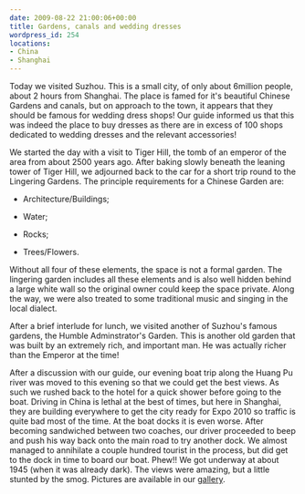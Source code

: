 ```yaml
---
date: 2009-08-22 21:00:06+00:00
title: Gardens, canals and wedding dresses
wordpress_id: 254
locations:
- China
- Shanghai
---
```


Today we visited Suzhou. This is a small city, of only about 6million people, about 2 hours from Shanghai. The place is famed for it's beautiful Chinese Gardens and canals, but on approach to the town, it appears that they should be famous for wedding dress shops! Our guide informed us that this was indeed the place to buy dresses as there are in excess of 100 shops dedicated to wedding dresses and the relevant accessories!<!-- more -->

We started the day with a visit to Tiger Hill, the tomb of an emperor of the area from about 2500 years ago. After baking slowly beneath the leaning tower of Tiger Hill, we adjourned back to the car for a short trip round to the Lingering Gardens. The principle requirements for a Chinese Garden are:



	
  * Architecture/Buildings;

	
  * Water;

	
  * Rocks;

	
  * Trees/Flowers.


Without all four of these elements, the space is not a formal garden. The lingering garden includes all these elements and is also well hidden behind a large white wall so the original owner could keep the space private. Along the way, we were also treated to some traditional music and singing in the local dialect.



After a brief interlude for lunch, we visited another of Suzhou's famous gardens, the Humble Adminstrator's Garden. This is another old garden that was built by an extremely rich, and important man. He was actually richer than the Emperor at the time!



After a discussion with our guide, our evening boat trip along the Huang Pu river was moved to this evening so that we could get the best views. As such we rushed back to the hotel for a quick shower before going to the boat. Driving in China is lethal at the best of times, but here in Shanghai, they are building everywhere to get the city ready for Expo 2010 so traffic is quite bad most of the time. At the boat docks it is even worse. After becoming sandwiched between two coaches, our driver proceeded to beep and push his way back onto the main road to try another dock. We almost managed to annihilate a couple hundred tourist in the process, but did get to the dock in time to board our boat. Phew!! We got underway at about 1945 (when it was already dark). The views were amazing, but a little stunted by the smog. Pictures are available in our [gallery](http://travel.perry-online.me.uk/files/2012/08/sfpgMjAwOS8yMDA5LjA4LjA1IC0gMjAwOS4wOS4xMSBUb3VyIG9mIENoaW5hLzIwMDkuMDguMjAgLSAyMDA5LjA4LjI2IFNoYW5naGFpLyoqNioqKjUxNzUwZjAyM2I3YTNlNGY2NmZjZDA2MzM1OTFjZjMx.jpg).
